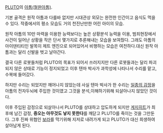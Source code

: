 [PLUTO](PLUTO.md)의 [아톰(철완아톰)](%EC%95%84%ED%86%B0%28%EC%B2%A0%EC%99%84%20%EC%95%84%ED%86%B0%29.md).

기본 골격은 원작 아톰과 다를바 없지만 시대관상 외모는 완전한 인간이고 음식도 먹을수 있다. 작중에서의 평소 모습도 거의 천진난만한 어린
아이의 모습.

원작 아톰의 10만 마력을 이용한 능력보다는 높은 상황분석 능력을 이용, 범죄현장에서 사건이 일어난 상황을 작은 단서 몇가지로 추론해내는
모습을 보여줬다. 그래도 아톰의 아이덴티티인 발목이 제트 엔진으로 되어있어서 비행하는 모습은 여전하다.대신 원작 아톰과는 달리 신발을 벗고
날아간다.

결국 다른 로봇들처럼 PLUTO의 목표가 되어서 쓰러지지만 다른 로봇들과는 달리 파괴되지 않은 상태로 기능이 정지되었고 이후 텐마 박사가
과학성에 나타나서 수리를 맡고, 수복에 들어갔다.

하지만 수리는 되었지만 깨어나지 않았는데 사실 텐마 박사가 한 수리는 [일종의 감정](%EC%A6%9D%EC%98%A4.md)을 아톰의
전자두뇌에 주입한 것이였고 그것을 분석,이해하기위해 되살아나지 않았던 것이다.  

이후 주입된 감정으로 되살아나서 PLUTO를 상대하고 압도하게 되지만
[게지히트](%EA%B2%8C%EC%A7%80%ED%9E%88%ED%8A%B8.md)가 최후에 남긴 감정, **증오는 아무것도 낳지
못한다**를 깨닫고 PLUTO를 죽이는 것을 그만둔다. 그후 진짜 위협인 [보라](%EB%B3%B4%EB%9D%BC.md)를 막기위해
지저로 내려가게 되고 PLUTO가 대신 희생하여 살아남게 된다.

